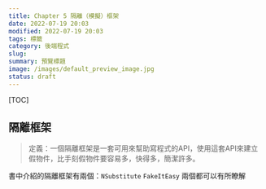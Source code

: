 ```yaml
---
title: Chapter 5 隔離（模擬）框架
date: 2022-07-19 20:03
modified: 2022-07-19 20:03
tags: 標籤
category: 後端程式
slug:
summary: 預覽標題
image: /images/default_preview_image.jpg
status: draft
---
```


[TOC]

## 隔離框架

>定義：一個隔離框架是一套可用來幫助寫程式的API，使用這套API來建立假物件，比手刻假物件要容易多，快得多，簡潔許多。

書中介紹的隔離框架有兩個：`NSubstitute` `FakeItEasy` 兩個都可以有所瞭解



